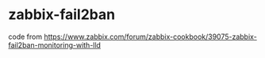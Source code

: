 # zabbix-fail2ban

code from https://www.zabbix.com/forum/zabbix-cookbook/39075-zabbix-fail2ban-monitoring-with-lld
